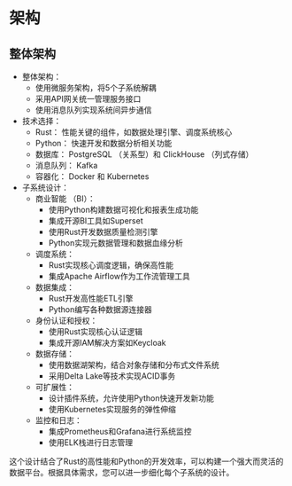 # 架构

## 整体架构

- 整体架构：
  - 使用微服务架构，将5个子系统解耦
  - 采用API网关统一管理服务接口
  - 使用消息队列实现系统间异步通信
- 技术选择：
  - Rust： 性能关键的组件，如数据处理引擎、调度系统核心
  - Python： 快速开发和数据分析相关功能
  - 数据库： PostgreSQL （关系型）和 ClickHouse （列式存储）
  - 消息队列： Kafka
  - 容器化： Docker 和 Kubernetes
- 子系统设计：
  - 商业智能 （BI）：
    - 使用Python构建数据可视化和报表生成功能
    - 集成开源BI工具如Superset
    - 使用Rust开发数据质量检测引擎
    - Python实现元数据管理和数据血缘分析
  - 调度系统：
    - Rust实现核心调度逻辑，确保高性能
    - 集成Apache Airflow作为工作流管理工具
  - 数据集成：
    - Rust开发高性能ETL引擎
    - Python编写各种数据源连接器
  - 身份认证和授权：
    - 使用Rust实现核心认证逻辑
    - 集成开源IAM解决方案如Keycloak
  - 数据存储：
    - 使用数据湖架构，结合对象存储和分布式文件系统
    - 采用Delta Lake等技术实现ACID事务
  - 可扩展性：
    - 设计插件系统，允许使用Python快速开发新功能
    - 使用Kubernetes实现服务的弹性伸缩
  - 监控和日志：
    - 集成Prometheus和Grafana进行系统监控
    - 使用ELK栈进行日志管理

这个设计结合了Rust的高性能和Python的开发效率，可以构建一个强大而灵活的数据平台。根据具体需求，您可以进一步细化每个子系统的设计。
